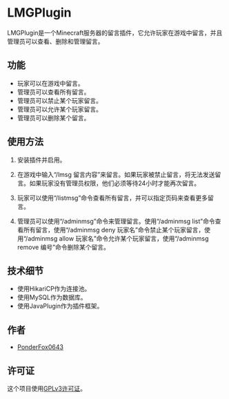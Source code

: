 # LMGPlugin

LMGPlugin是一个Minecraft服务器的留言插件，它允许玩家在游戏中留言，并且管理员可以查看、删除和管理留言。

## 功能

- 玩家可以在游戏中留言。
- 管理员可以查看所有留言。
- 管理员可以禁止某个玩家留言。
- 管理员可以允许某个玩家留言。
- 管理员可以删除某个留言。

## 使用方法

1. 安装插件并启用。

2. 在游戏中输入“/lmsg 留言内容”来留言。如果玩家被禁止留言，将无法发送留言。如果玩家没有管理员权限，他们必须等待24小时才能再次留言。

3. 玩家可以使用“/listmsg”命令查看所有留言，并可以指定页码来查看更多留言。

4. 管理员可以使用“/adminmsg”命令来管理留言。使用“/adminmsg list”命令查看所有留言，使用“/adminmsg deny 玩家名”命令禁止某个玩家留言，使用“/adminmsg allow 玩家名”命令允许某个玩家留言，使用“/adminmsg remove 编号”命令删除某个留言。

## 技术细节

- 使用HikariCP作为连接池。
- 使用MySQL作为数据库。
- 使用JavaPlugin作为插件框架。

## 作者

- [PonderFox0643](https://github.com/PonderFox0643)

## 许可证

这个项目使用[GPLv3许可证](https://github.com/PonderFox0643/LMG/blob/main/LICENSE)。
